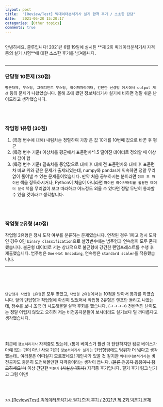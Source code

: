 ```yaml
---
layout: post
title:  "[Review/Test] 빅데이터분석기사 실기 합격 후기 / 소소한 잡담"
date:   2021-06-20 15:20:17
categories: [Other topics]
comments: true
---
```

<br>
안녕히세요, 클루입니다! 2021년 6월 19일에 실시된 **제 2회 빅데이터분석기사 자격증의 실기 시험**에 대한 소소한 후기를 남겨봅니다.
<br><br>

--- 
### 단답형 10문제 (30점)
`평균대체, 부스팅, 그래디언트 부스팅, 하이퍼파라미터, 간단한 신경망 예시에서 output 계산` 등의 문제가 나왔었습니다. 올해 초에 봤던 정보처리기사 실기에 비하면 정말 쉬운 난이도라고 생각했습니다.
<br><br><br><br>

### 작업형 1유형 (30점)
1. (특정 변수애 대해) 내림차순 정렬하여 가장 큰 값 10개를 10번째 값으로 바꾼 후 평균 
2. (특정 변수 기준) 이상치를 평균에서 표준편차*1.5 떨어진 데이터로 정의할 때 이상치 값이 합
3. (특정 변수 기준) 결측치를 중앙값으로 대체 후 대체 전 표준편차와 대체 후 표준편차 비교
위와 같은 문제가 출제되었는데, numpy와 pandas에 익숙하면 정말 무리없이 풀어낼 수 있는 문제들이었습니다. 만약 처음 공부하시는 분이라면 `점프 투 파이썬` 책을 정독하시거나, Python이 처음이 아니라면 `파이썬 라이브러리를 활용한 데이터 분석` 책을 무리없이 보고 따라하고 어느정도 외울 수 있다면 정말 무난히 통과할 수 있을 것이라고 생각합니다.
<br><br><br><br>

### 작업형 2유형 (40점)
작업형 2유형은 정시 도착 여부를 분류하는 문제였습니다. 연착된 경우 1이고 정시 도착인 경우 0인 `binary classification`으로 설명변수에는 범주형과 연속형이 모두 존재했습니다. 불균형 데이터로 저는 상대적으로 불균형에 강건한 랜덤포레스트를 수행 후 제출했습니다. 범주형은 `One-Hot Encoding`, 연속형은 `standard scaler`를 적용했습니다.

--- 

<br><br><br>

`단답형과 작업형 1유형`은 모두 맞았고, `작업형 2유형`에서는 10점을 받아서 통과를 하였습니다. 앞의 단답형과 작업형에 확신이 있었어서 작업형 2유형은 랜포만 돌리고 나왔는데, 점수를 보니 조금 더 시도해볼껄 살짝 후회를 했습니다. (ㅋㅋㅋㅋ) 전반적인 난이도는 정말 어렵지 않았고 오히려 저는 비전공자분들이 보시더라도 실기보다 덜 까다롭다고 생각했습니다.
<br><br><br><br>

최근에 `정보처리기사` 자격증도 땄는데, (통계 베이스가 훨씬 더 탄탄하지만 컴공 베이스가 아예 없는 편이 아닌 사람 기준) `정보처리기사 실기`는 단답형임에도 범위가 더 넓다고 생각했는데.. 여러분은 어떠실지 모르겠네요! 개인차가 있을 것 같지만 `빅데이터분석기사`는 비전공자도 충분히 도전해볼만한 자격증이라는 생각이 듭니다. ~~(물론 전공자 입장이니 참고하세요^^)~~ 이상 간단한 `빅분기` ~~(사실상 1회차)~~ 자격증 후기입니다. 필기 후기 링크 남기고 그럼 이만!
<br><br><br><br>

[>> [Review/Test] 빅데이터분석기사 필기 합격 후기 / 2021년 제 2회 빅분기 문제][link-1]


[link-1]: https://givitallugot.github.io/articles/2021-04/Review-Test-%EB%B9%85%EB%8D%B0%EC%9D%B4%ED%84%B0%EB%B6%84%EC%84%9D%EA%B8%B0%EC%82%AC-%ED%95%84%EA%B8%B0